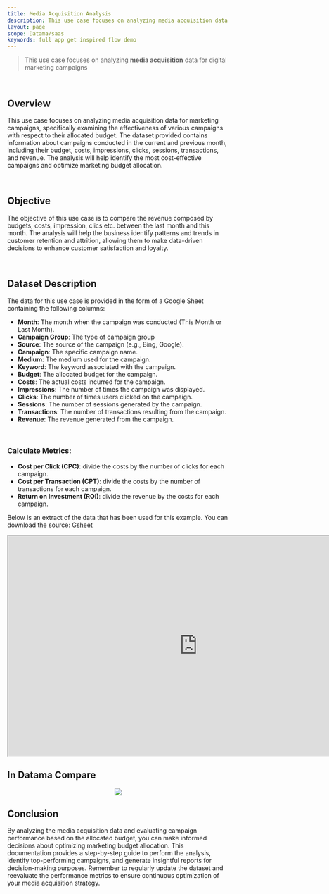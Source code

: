 ```yaml
---
title: Media Acquisition Analysis
description: This use case focuses on analyzing media acquisition data for digital marketing campaigns
layout: page
scope: Datama/saas
keywords: full app get inspired flow demo 
---
```

> This use case focuses on analyzing **media acquisition** data for digital marketing campaigns

<br>

## Overview

This use case focuses on analyzing media acquisition data for marketing campaigns, specifically examining the effectiveness of various campaigns with respect to their allocated budget. The dataset provided contains information about campaigns conducted in the current and previous month, including their budget, costs, impressions, clicks, sessions, transactions, and revenue. The analysis will help identify the most cost-effective campaigns and optimize marketing budget allocation.


<br>

## Objective

The objective of this use case is to compare the revenue composed by budgets, costs, impression, clics etc. between the last month and this month. The analysis will help the business identify patterns and trends in customer retention and attrition, allowing them to make data-driven decisions to enhance customer satisfaction and loyalty.

<br>

## Dataset Description

The data for this use case is provided in the form of a Google Sheet containing the following columns:

- **Month**: The month when the campaign was conducted (This Month or Last Month).
- **Campaign Group**: The type of campaign group
- **Source**: The source of the campaign (e.g., Bing, Google).
- **Campaign**: The specific campaign name.
- **Medium**: The medium used for the campaign.
- **Keyword**: The keyword associated with the campaign.
- **Budget**: The allocated budget for the campaign.
- **Costs**: The actual costs incurred for the campaign.
- **Impressions**: The number of times the campaign was displayed.
- **Clicks**: The number of times users clicked on the campaign.
- **Sessions**: The number of sessions generated by the campaign.
- **Transactions**: The number of transactions resulting from the campaign.
- **Revenue**: The revenue generated from the campaign.

<br>

### Calculate Metrics:

- **Cost per Click (CPC)**: divide the costs by the number of clicks for each campaign.
- **Cost per Transaction (CPT)**: divide the costs by the number of transactions for each campaign.
- **Return on Investment (ROI)**: divide the revenue by the costs for each campaign.


Below is an extract of the data that has been used for this example. You can download the source: [Gsheet](https://docs.google.com/spreadsheets/d/1bNEeqm5CfpPmYPr_t4ff1xcJkSBKoVvwJd4vKB0sDzs/edit#gid=641943488)

<iframe src="https://docs.google.com/spreadsheets/d/e/2PACX-1vTXYphkUS8WX6Wa4GZp5LBisnEOoqdLyp9darrXuIJPqmsnv_f8Tvhq_0sNX7L2uVfIaJjonTP2j8Fm/pubhtml?gid=641943488&amp;single=true&amp;widget=true&amp;headers=false" width="860" height="500"></iframe>

## In Datama Compare

<center><img src="{{site.url}}/{{site.baseurl}}/core_app/new/interface/homepage/get_inspired/images/Example_mediaAcquisition.jpg "/></center>


## Conclusion 

By analyzing the media acquisition data and evaluating campaign performance based on the allocated budget, you can make informed decisions about optimizing marketing budget allocation. This documentation provides a step-by-step guide to perform the analysis, identify top-performing campaigns, and generate insightful reports for decision-making purposes. Remember to regularly update the dataset and reevaluate the performance metrics to ensure continuous optimization of your media acquisition strategy.